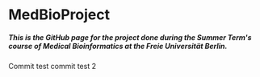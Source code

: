 # MedBioProject

##### This is the GitHub page for the project done during the Summer Term's course of Medical Bioinformatics at the Freie Universität Berlin.

Commit test
commit test 2
